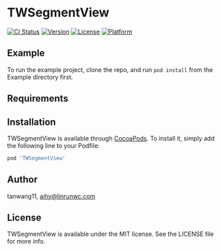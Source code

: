 # TWSegmentView

[![CI Status](https://img.shields.io/travis/tanwang11/TWSegmentView.svg?style=flat)](https://travis-ci.org/tanwang11/TWSegmentView)
[![Version](https://img.shields.io/cocoapods/v/TWSegmentView.svg?style=flat)](https://cocoapods.org/pods/TWSegmentView)
[![License](https://img.shields.io/cocoapods/l/TWSegmentView.svg?style=flat)](https://cocoapods.org/pods/TWSegmentView)
[![Platform](https://img.shields.io/cocoapods/p/TWSegmentView.svg?style=flat)](https://cocoapods.org/pods/TWSegmentView)

## Example

To run the example project, clone the repo, and run `pod install` from the Example directory first.

## Requirements

## Installation

TWSegmentView is available through [CocoaPods](https://cocoapods.org). To install
it, simply add the following line to your Podfile:

```ruby
pod 'TWSegmentView'
```

## Author

tanwang11, aihy@linrunwc.com

## License

TWSegmentView is available under the MIT license. See the LICENSE file for more info.
